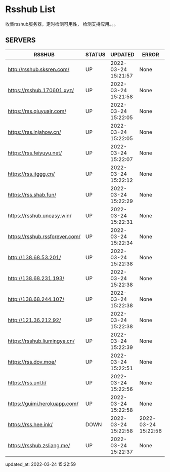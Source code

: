 # Rsshub List

收集rsshub服务器，定时检测可用性， 检测支持应用。。。


## SERVERS

|  RSSHUB   | STATUS  | UPDATED  | ERROR  | TWITTER |  
|  ----  | ----  | ----  | ----  | ---- |  
| http://rsshub.sksren.com/ | UP | 2022-03-24 15:21:57 | None |OK|  
| https://rsshub.170601.xyz/ | UP | 2022-03-24 15:21:58 | None ||  
| https://rss.qiuyuair.com/ | UP | 2022-03-24 15:22:05 | None ||  
| https://rss.injahow.cn/ | UP | 2022-03-24 15:22:05 | None ||  
| https://rss.feiyuyu.net/ | UP | 2022-03-24 15:22:07 | None ||  
| https://rss.itggg.cn/ | UP | 2022-03-24 15:22:12 | None ||  
| https://rss.shab.fun/ | UP | 2022-03-24 15:22:29 | None |OK|  
| https://rsshub.uneasy.win/ | UP | 2022-03-24 15:22:31 | None |OK|  
| https://rsshub.rssforever.com/ | UP | 2022-03-24 15:22:34 | None |OK|  
| http://138.68.53.201/ | UP | 2022-03-24 15:22:38 | None ||  
| http://138.68.231.193/ | UP | 2022-03-24 15:22:38 | None ||  
| http://138.68.244.107/ | UP | 2022-03-24 15:22:38 | None ||  
| http://121.36.212.92/ | UP | 2022-03-24 15:22:38 | None ||  
| https://rsshub.liumingye.cn/ | UP | 2022-03-24 15:22:39 | None ||  
| https://rss.dov.moe/ | UP | 2022-03-24 15:22:51 | None ||  
| https://rss.unl.li/ | UP | 2022-03-24 15:22:56 | None ||  
| https://guimi.herokuapp.com/ | UP | 2022-03-24 15:22:58 | None ||  
| https://rss.hee.ink/ | DOWN | 2022-03-24 15:22:58 | 2022-03-24 15:22:58 |  
| https://rsshub.zsliang.me/ | UP | 2022-03-24 15:22:37 | None |OK|  
  

updated_at: 2022-03-24 15:22:59  
